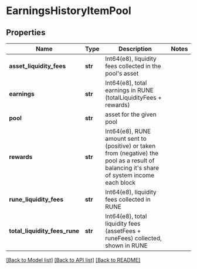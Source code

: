 # EarningsHistoryItemPool

## Properties
Name | Type | Description | Notes
------------ | ------------- | ------------- | -------------
**asset_liquidity_fees** | **str** | Int64(e8), liquidity fees collected in the pool&#x27;s asset | 
**earnings** | **str** | Int64(e8), total earnings in RUNE (totalLiquidityFees + rewards) | 
**pool** | **str** | asset for the given pool | 
**rewards** | **str** | Int64(e8), RUNE amount sent to (positive) or taken from (negative) the pool as a result of balancing it&#x27;s share of system income each block  | 
**rune_liquidity_fees** | **str** | Int64(e8), liquidity fees collected in RUNE | 
**total_liquidity_fees_rune** | **str** | Int64(e8), total liquidity fees (assetFees + runeFees) collected, shown in RUNE  | 

[[Back to Model list]](../README.md#documentation-for-models) [[Back to API list]](../README.md#documentation-for-api-endpoints) [[Back to README]](../README.md)

